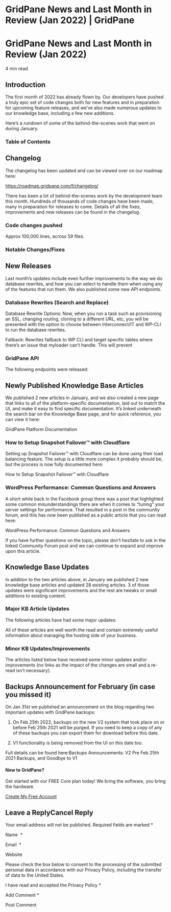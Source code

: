 # GridPane News and Last Month in Review (Jan 2022) | GridPane

# GridPane News and Last Month in Review (Jan 2022)

 

4 min read 

 

## Introduction

The first month of 2022 has already flown by. Our developers have pushed a truly epic set of code changes both for new features and in preparation for upcoming feature releases, and we’ve also made numerous updates to our knowledge base, including a few new additions.

Here’s a rundown of some of the behind-the-scenes work that went on during January.

### Table of Contents

 

## Changelog

The changelog has been updated and can be viewed over on our roadmap here:

https://roadmap.gridpane.com/f/changelog/

There has been a lot of behind-the-scenes work by the development team this month. Hundreds of thousands of code changes have been made, many in preparation for releases to come. Details of all the fixes, improvements and new releases can be found in the changelog.

### Code changes pushed

Approx 100,000 lines, across 59 files.

### Notable Changes/Fixes

 

## New Releases

Last month’s updates include even further improvements to the way we do database rewrites, and how you can select to handle them when using any of the features that run them. We also published some new API endpoints.

### Database Rewrites (Search and Replace)

Database Rewrite Options: Now, when you run a task such as provisioning an SSL, changing routing, cloning to a different URL, etc, you will be presented with the option to choose between Interconnect/IT and WP-CLI to run the database rewrites.

Fallback: Rewrites fallback to WP CLI and target specific tables where there’s an issue that myloader can’t handle. This will prevent

### GridPane API

The following endpoints were released:

 

## Newly Published Knowledge Base Articles

We published 2 new articles in January, and we also created a new page that links to all of the platform-specific documentation, laid out to match the UI, and make it easy to find specific documentation. It’s linked underneath the search bar on the Knowledge Base page, and for quick reference, you can view it here:

GridPane Platform Documentation

### How to Setup Snapshot Failover™ with Cloudflare

Setting up Snapshot Failover™ with Cloudflare can be done using their load balancing feature. The setup is a little more complex it probably should be, but the process is now fully documented here:

How to Setup Snapshot Failover™ with Cloudflare

### WordPress Performance: Common Questions and Answers

A short while back in the Facebook group there was a post that highlighted some common misunderstandings there are when it comes to “tuning” your server settings for performance. That resulted in a post in the community forum, and this has now been published as a public article that you can read here:

WordPress Performance: Common Questions and Answers

If you have further questions on the topic, please don’t hesitate to ask in the linked Community Forum post and we can continue to expand and improve upon this article.

 

## Knowledge Base Updates

In addition to the two articles above, in January we published 2 new knowledge base articles and updated 28 existing articles. 3 of those updates were significant improvements and the rest are tweaks or small additions to existing content.

### Major KB Article Updates

The following articles have had some major updates:

All of these articles are well worth the read and contain extremely useful information about managing the hosting side of your business.

### Minor KB Updates/Improvements

The articles listed below have received some minor updates and/or improvements (no links as the impact of the changes are small and a re-read isn’t necessary).

 

## Backups Announcement for February (in case you missed it)

On Jan 31st we published an announcement on the blog regarding two important updates with GridPane backups:

1. On Feb 25th 2022, backups on the new V2 system that took place on or before Feb 25th 2021 will be purged. If you need to keep a copy of any of these backups you can export them for download before this date.

2. V1 functionality is being removed from the UI on this date too.

Full details can be found here:Backups Announcements: V2 Pre Feb 25th 2021 Backups, and Goodbye to V1

 

 

#### New to GridPane?

Get started with our FREE Core plan today! We bring the software, you bring the hardware.

[Create My Free Account](https://gridpane.com/checkout/?plan=core)

## Leave a ReplyCancel Reply

Your email address will not be published. Required fields are marked *

Name  *

Email  *

Website

Please check the box below to consent to the processing of the submitted personal data in accordance with our Privacy Policy, including the transfer of data to the United States.

I have read and accepted the Privacy Policy
		 *

Add Comment *

Post Comment

 

 